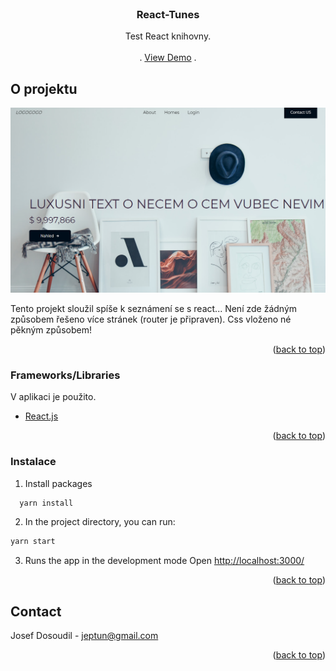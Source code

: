 <div id="top"></div>


<!-- PROJECT LOGO -->
<br />
<div align="center">
 

  <h3 align="center">React-Tunes</h3>

  <p align="center">
    Test React knihovny. 
    <br />
    <br />
    .
    <a href="https://react-jen-tak.netlify.app/">View Demo</a>
    .
  </p>
</div>

<!-- ABOUT THE PROJECT -->
## O projektu
[![Product Name Screen Shot][product-screenshot]](https://react-jen-tak.netlify.app/)

Tento projekt sloužil spíše k seznámení se s react...
Není zde žádným způsobem řešeno více stránek (router je připraven).
Css vloženo né pěkným způsobem! 

<p align="right">(<a href="#top">back to top</a>)</p>



### Frameworks/Libraries

V aplikaci je použito.

* [React.js](https://reactjs.org/)



<p align="right">(<a href="#top">back to top</a>)</p>


<!-- GETTING STARTED -->

### Instalace

1. Install packages
```sh
  yarn install 
  ```
2. In the project directory, you can run:
  ```sh
  yarn start 
  ```
3. Runs the app in the development mode Open [http://localhost:3000/](http://localhost:3000)


<p align="right">(<a href="#top">back to top</a>)</p>

<!-- CONTACT -->
## Contact

Josef Dosoudil  - jeptun@gmail.com

<p align="right">(<a href="#top">back to top</a>)</p>

<!-- MARKDOWN LINKS & IMAGES -->

[product-screenshot]: images/img.PNG

